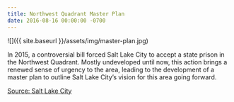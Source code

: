 ```yaml
---
title: Northwest Quadrant Master Plan
date: 2016-08-16 00:00:00 -0700
---
```


![]({{ site.baseurl }}/assets/img/master-plan.jpg)

In 2015, a controversial bill forced Salt Lake City to accept a state prison in the Northwest Quadrant. Mostly undeveloped until now, this action brings a renewed sense of urgency to the area, leading to the development of a master plan to outline Salt Lake City’s vision for this area going forward.

[Source: Salt Lake City](http://www.slcdocs.com/Planning/Projects/NorthwestQ/NWQ.pdf )